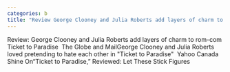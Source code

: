 ```yaml
---
categories: b
title: "Review George Clooney and Julia Roberts add layers of charm to romcom Ticket to Paradise  The Globe and Mail"
---
```

Review: George Clooney and Julia Roberts add layers of charm to rom-com Ticket to Paradise&nbsp;&nbsp;The Globe and MailGeorge Clooney and Julia Roberts loved pretending to hate each other in "Ticket to Paradise"&nbsp;&nbsp;Yahoo Canada Shine On“Ticket to Paradise,” Reviewed: Let These Stick Figures